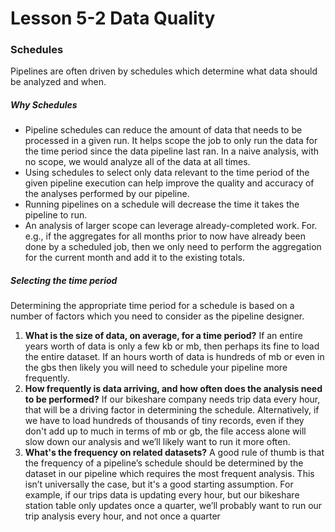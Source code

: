 # Lesson 5-2 Data Quality



### Schedules

Pipelines are often driven by schedules which determine what data should be analyzed and when.

##### Why Schedules

- Pipeline schedules can reduce the amount of data that needs to be processed in a given run. It helps scope the job to only run the data for the time period since the data pipeline last ran. In a naive analysis, with no scope, we would analyze all of the data at all times.
- Using schedules to select only data relevant to the time period of the given pipeline execution can help improve the quality and accuracy of the analyses performed by our pipeline.
- Running pipelines on a schedule will decrease the time it takes the pipeline to run.
- An analysis of larger scope can leverage already-completed work. For. e.g., if the aggregates for all months prior to now have already been done by a scheduled job, then we only need to perform the aggregation for the current month and add it to the existing totals.

##### Selecting the time period

Determining the appropriate time period for a schedule is based on a number of factors which you need to consider as the pipeline designer.

1. **What is the size of data, on average, for a time period?** If an entire years worth of data is only a few kb or mb, then perhaps its fine to load the entire dataset. If an hours worth of data is hundreds of mb or even in the gbs then likely you will need to schedule your pipeline more frequently.
2. **How frequently is data arriving, and how often does the analysis need to be performed?** If our bikeshare company needs trip data every hour, that will be a driving factor in determining the schedule. Alternatively, if we have to load hundreds of thousands of tiny records, even if they don't add up to much in terms of mb or gb, the file access alone will slow down our analysis and we’ll likely want to run it more often.
3. **What's the frequency on related datasets?** A good rule of thumb is that the frequency of a pipeline’s schedule should be determined by the dataset in our pipeline which requires the most frequent analysis. This isn’t universally the case, but it's a good starting assumption. For example, if our trips data is updating every hour, but our bikeshare station table only updates once a quarter, we’ll probably want to run our trip analysis every hour, and not once a quarter